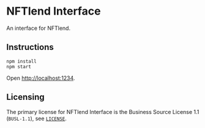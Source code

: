 # NFTlend Interface

An interface for NFTlend.

## Instructions
```
npm install
npm start
```
Open [http://localhost:1234](http://localhost:1234).

## Licensing

The primary license for NFTlend Interface is the Business Source License 1.1 (`BUSL-1.1`), see [`LICENSE`](./LICENSE).
